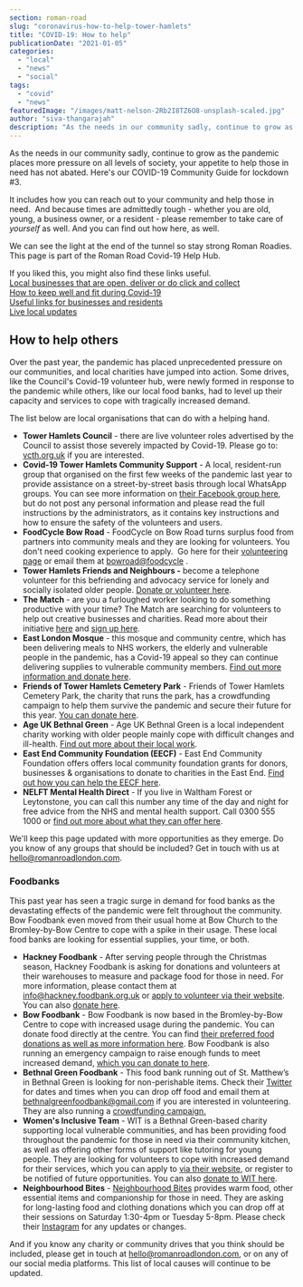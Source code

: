 ```yaml
---
section: roman-road
slug: "coronavirus-how-to-help-tower-hamlets"
title: "COVID-19: How to help"
publicationDate: "2021-01-05"
categories: 
  - "local"
  - "news"
  - "social"
tags: 
  - "covid"
  - "news"
featuredImage: "/images/matt-nelson-2Rb2I8TZ6O8-unsplash-scaled.jpg"
author: "siva-thangarajah"
description: "As the needs in our community sadly, continue to grow as the pandemic places more pressure on all levels of society, your appetite to help those in need has not abated. Here's our COVID-19 Community Guide for lockdown #3."
---
```


As the needs in our community sadly, continue to grow as the pandemic places more pressure on all levels of society, your appetite to help those in need has not abated. Here's our COVID-19 Community Guide for lockdown #3.

It includes how you can reach out to your community and help those in need.  And because times are admittedly tough - whether you are old, young, a business owner, or a resident - please remember to take care of _yourself_ as well. And you can find out how here, as well. 

We can see the light at the end of the tunnel so stay strong Roman Roadies. This page is part of the Roman Road Covid-19 Help Hub.

If you liked this, you might also find these links useful.   
[Local businesses that are open, deliver or do click and collect](https://romanroadlondon.com/shops-open-for-business/)   
[How to keep well and fit during Covid-19](https://romanroadlondon.com/keeping-fit-well-during-lockdown)  
[Useful links for businesses and residents](https://romanroadlondon.com/coronavirus-covid-19-information-advice-contacts/)   
[Live local updates](https://romanroadlondon.com/covid-19-live-twitter-updates/)

## How to help others

Over the past year, the pandemic has placed unprecedented pressure on our communities, and local charities have jumped into action. Some drives, like the Council's Covid-19 volunteer hub, were newly formed in response to the pandemic while others, like our local food banks, had to level up their capacity and services to cope with tragically increased demand.

The list below are local organisations that can do with a helping hand.

- **Tower Hamlets Council** - there are live volunteer roles advertised by the Council to assist those severely impacted by Covid-19. Please go to: [vcth.org.uk](https://t.co/jHA3JvceQc?amp=1) if you are interested.
- **Covid-19 Tower Hamlets Community Support** - A local, resident-run group that organised on the first few weeks of the pandemic last year to provide assistance on a street-by-street basis through local WhatsApp groups. You can see more information on [their Facebook group here](https://www.facebook.com/groups/2740546326063053/), but do not post any personal information and please read the full instructions by the administrators, as it contains key instructions and how to ensure the safety of the volunteers and users.
- **FoodCycle Bow Road** - FoodCycle on Bow Road turns surplus food from partners into community meals and they are looking for volunteers. You don't need cooking experience to apply.  Go here for their [volunteering page](https://www.foodcycle.org.uk/location/bow-road/) or email them at [bowroad@foodcycle](mailto:bowroad@foodcycle.org.uk) .
- **Tower Hamlets Friends and Neighbours -** become a telephone volunteer for this befriending and advocacy service for lonely and socially isolated older people. [Donate or volunteer here](https://www.thfn.org.uk/volunteering/).
- **The Match** - are you a furloughed worker looking to do something productive with your time? The Match are searching for volunteers to help out creative businesses and charities. Read more about their initiative [here](https://mcusercontent.com/e62fa9be788c0593fca695e87/files/40846edc-df34-4bb7-98c1-fa367d866a29/Introducing_The_Match.pdf) and [sign up here](https://echo2.typeform.com/to/NXAvNn).
- **East London Mosque** - this mosque and community centre, which has been delivering meals to NHS workers, the elderly and vulnerable people in the pandemic, has a Covid-19 appeal so they can continue delivering supplies to vulnerable community members. [Find out more information and donate here](https://www.eastlondonmosque.org.uk/appeal/covid19).
- **Friends of Tower Hamlets Cemetery Park** - Friends of Tower Hamlets Cemetery Park, the charity that runs the park, has a crowdfunding campaign to help them survive the pandemic and secure their future for this year. [You can donate here](https://www.crowdfunder.co.uk/12-days-of-fundraising).
- **Age UK Bethnal Green** _-_ Age UK Bethnal Green is a local independent charity working with older people mainly cope with difficult changes and ill-health. [Find out more about their local work](https://www.ageuk.org.uk/eastlondon/our-services/information-and-advice/tower-hamlets-ia/).
- **East End Community Foundation (EECF)** \- East End Community Foundation offers offers local community foundation grants for donors, businesses & organisations to donate to charities in the East End. [Find out how you can help the EECF here](https://eastendcf.org/).
- **NELFT Mental Health Direct** - If you live in Waltham Forest or Leytonstone, you can call this number any time of the day and night for free advice from the NHS and mental health support. Call 0300 555 1000 or [find out more about what they can offer here](https://www.nelft.nhs.uk/i-need-help/).

We'll keep this page updated with more opportunities as they emerge. Do you know of any groups that should be included? Get in touch with us at hello@romanroadlondon.com.

### Foodbanks

This past year has seen a tragic surge in demand for food banks as the devastating effects of the pandemic were felt throughout the community. Bow Foodbank even moved from their usual home at Bow Church to the Bromley-by-Bow Centre to cope with a spike in their usage. These local food banks are looking for essential supplies, your time, or both.

- **Hackney Foodbank** - After serving people through the Christmas season, Hackney Foodbank is asking for donations and volunteers at their warehouses to measure and package food for those in need. For more information, please contact them at info@hackney.foodbank.org.uk or [apply to volunteer via their website](https://hackney.foodbank.org.uk/give-help/volunteer/). You can also [donate here](https://hackneyfoodbank.churchsuite.co.uk/donate).
- **Bow Foodbank** - Bow Foodbank is now based in the Bromley-by-Bow Centre to cope with increased usage during the pandemic. You can donate food directly at the centre. You can find [their preferred food donations as well as more information here](https://www.bowfoodbank.org/wp/donate/). Bow Foodbank is also running an emergency campaign to raise enough funds to meet increased demand, [which you can donate to here](https://uk.virginmoneygiving.com/charity-web/charity/displayCharityCampaignPage.action?campaignId=14571&charityId=1016086). 
- **Bethnal Green Foodbank** - This food bank running out of St. Matthew’s in Bethnal Green is looking for non-perishable items. Check their [Twitter](https://twitter.com/bethnalfoodbank?lang=en) for dates and times when you can drop off food and email them at bethnalgreenfoodbank@gmail.com if you are interested in volunteering. They are also running a [crowdfunding campaign.](https://www.crowdfunder.co.uk/bethnal-green-foodbank-christmas-appeal)
- **Women's Inclusive Team** - WIT is a Bethnal Green-based charity supporting local vulnerable communities, and has been providing food throughout the pandemic for those in need via their community kitchen, as well as offering other forms of support like tutoring for young people. They are looking for volunteers to cope with increased demand for their services, which you can apply to [via their website](https://timecounts.org/womens-inclusive-team), or register to be notified of future opportunities. You can also [donate to WIT here](https://www.gofundme.com/f/wit-food-bank-and-community-kitchen-fundraiser?utm_source=whatsapp-visit&utm_medium=chat&utm_campaign=p_cp+share-sheet). 
- **Neighbourhood Bites** \- [Neighbourhood Bites](https://www.neighbourhoodbites.org.uk/) provides warm food, other essential items and companionship for those in need. They are asking for long-lasting food and clothing donations which you can drop off at their sessions on Saturday 1:30-4pm or Tuesday 5-8pm. Please check their [Instagram](https://www.instagram.com/tuesday_night_bites/?hl=en-gb) for any updates or changes.

And if you know any charity or community drives that you think should be included, please get in touch at hello@romanroadlondon.com, or on any of our social media platforms. This list of local causes will continue to be updated.
